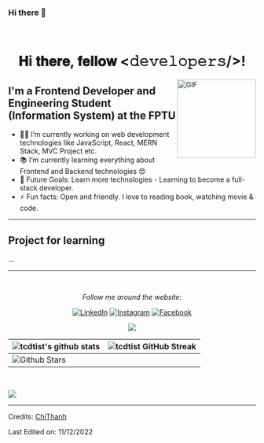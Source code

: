 ### Hi there 👋
<br/>

<div align="center">
<h1> 𝐇i 𝐭𝐡𝐞𝐫𝐞, 𝐟𝐞𝐥𝐥𝐨𝐰 <𝚍𝚎𝚟𝚎𝚕𝚘𝚙𝚎𝚛𝚜/>! </h1>
</div>

<img align="right" alt="GIF" height="160px" src="https://media.giphy.com/media/ES4Vcv8zWfIt2/giphy.gif" />

## I'm a Frontend Developer and Engineering Student (Information System) at the FPTU

- 👨‍💻 I’m currently working on web development technologies like JavaScript, React, MERN Stack, MVC Project etc.
- 📚 I’m currently learning everything about Frontend and Backend technologies 😍
- 🎯 Future Goals: Learn more technologies - Learning to become a full-stack developer.
- ⚡ Fun facts: Open and friendly. I love to reading book, watching movie & code.

---

## Project for learning
...

---

<div align="center">
</br>

<i>Follow me around the website:</i><br>

<a href="https://www.linkedin.com/in/chi-thanh-dang-b4a754193/" target="_blank"><img src="https://img.shields.io/badge/LinkedIn-%230077B5.svg?&style=flat-square&logo=linkedin&logoColor=white" alt="LinkedIn"></a>
<a href="https://www.instagram.com/tcdtist_/" target="_blank"><img src="https://img.shields.io/badge/Instagram-%23E4405F.svg?&style=flat-square&logo=instagram&logoColor=white" alt="Instagram"></a>
<a href="https://www.facebook.com/chithanh.tist/" target="_blank"><img src="https://img.shields.io/badge/Facebook-%231877F2.svg?&style=flat-square&logo=facebook&logoColor=white" alt="Facebook"></a>

</div>

<!-- ## Github Contributions 📈 -->
<p align='center'>
<img src="https://activity-graph.herokuapp.com/graph?username=tcdtist&theme=react-dark&hide_border=true">
<p>
  
  
| ![tcdtist's github stats](https://github-readme-stats.vercel.app/api?username=tcdtist&show_icons=true&theme=react)             | ![tcdtist GitHub Streak](https://github-readme-streak-stats.herokuapp.com/?user=tcdtist&theme=react)                                                                                                           |
| --------------------------------------------------------------------------------------------------------------------------------- | ----------------------------------------------------------------------------------------------------------------------------------------------------------------------------------------------------------------- |
| ![Github Stars](https://github-readme-stats.vercel.app/api?username=tcdtist&show_icons=true&locale=en&count_private=true&hide_rank=true&custom_title=My%20GitHub%20Stats&disable_animations=true&theme=react) |
  
<p align='center'>
<br/>
  
![](https://komarev.com/ghpvc/?username=tcdtist&label=PROFILE+VIEWS&style=for-the-badge&color=brightgreen)
</div>  


---

Credits: [ChiThanh](https://github.com/tcdtist/)

Last Edited on: 11/12/2022
